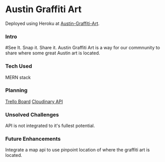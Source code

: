 # Austin Graffiti Art

Deployed using Heroku at [Austin-Graffiti-Art](https://austin-graffiti-art.herokuapp.com).

### Intro

#See It. Snap it. Share it.
Austin Graffiti Art is a way for our commnunity to share where some great Austin art is located.


### Tech Used

MERN stack

### Planning

[Trello Board](https://trello.com/b/s5L2UXQ9/austin-graffiti-art)
[Cloudinary API](https://cloudinary.com/documentation/image_upload_api_reference)

### Unsolved Challenges

API is not integrated to it's fullest potential.


### Future Enhancements

Integrate a map api to use pinpoint location of where the graffiti art is located.

